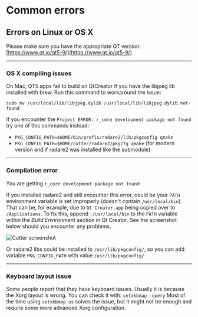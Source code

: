 # Common errors

## Errors on Linux or OS X
Please make sure you have the appropriate QT version: [https://www.qt.io/qt5-9/](https://www.qt.io/qt5-9/)

---

### OS X compiling issues
On Mac, QT5 apps fail to build on QtCreator if you have the libjpeg lib installed with brew. Run this command to workaround the issue:

	sudo mv /usr/local/lib/libjpeg.dylib /usr/local/lib/libjpeg.dylib.not-found
	
If you encounter the `Project ERROR: r_core development package not found` try one of this commands instead:

- `PKG_CONFIG_PATH=$HOME/bin/prefix/radare2/lib/pkgconfig qmake`
- `PKG_CONFIG_PATH=$HOME/cutter/radare2/pkgcfg qmake` (for modern version and if radare2 was installed like the submodule)

---

### Compilation error
  
You are getting `r_core development package not found`:

If you installed radare2 and still encounter this error, could be your `PATH` environment variable is set improperly (doesn't contain `/usr/local/bin`). That can be, for example, due to `Qt Creator.app` being copied over to `/Applications`.
To fix this, append `:/usr/local/bin` to the `PATH` variable within the *Build Environment* section in Qt Creator. See the screenshot below should you encounter any problems.

<img src="/images/cutter_path_settings.png" alt="Cutter screenshot">

Or radare2 libs could be installed to `/usr/lib/pkgconfig/`, so you can add variable `PKG_CONFIG_PATH` with value `/usr/lib/pkgconfig/`

---

### Keyboard layout issue
Some people report that they have keyboard issues. Usually it is because the Xorg layout is wrong. You can check it with:
```setxkbmap -query``` Most of the time using ```setxkbmap us``` solves the issue, but it might not be enough and require some more advanced Xorg configuration. 
